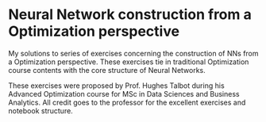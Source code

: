 # Neural Network construction from a Optimization perspective

My solutions to series of exercises concerning the construction of NNs from a Optimization perspective. These exercises tie in traditional Optimization course contents with the core structure of Neural Networks.

These exercises were proposed by Prof. Hughes Talbot during his Advanced Optimization course for MSc in Data Sciences and Business Analytics. All credit goes to the professor for the excellent exercises and notebook structure.
